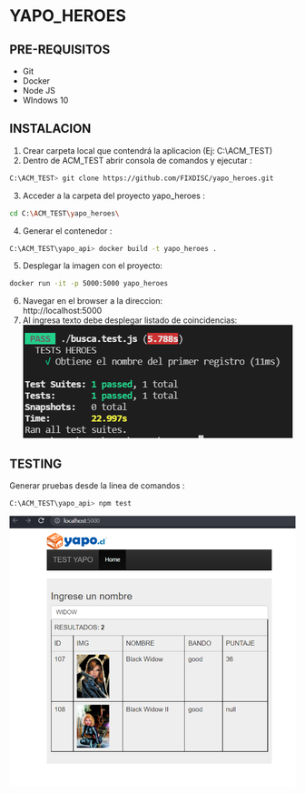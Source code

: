 # YAPO_HEROES

## PRE-REQUISITOS
- Git
- Docker
- Node JS
- WIndows 10
## INSTALACION
1. Crear carpeta local que contendrá la aplicacion (Ej: C:\ACM_TEST)
2. Dentro de ACM_TEST abrir consola de comandos y ejecutar : 
```sh
C:\ACM_TEST> git clone https://github.com/FIXDISC/yapo_heroes.git
```
3. Acceder a la carpeta del proyecto yapo_heroes :
```sh
cd C:\ACM_TEST\yapo_heroes\
```
4. Generar el contenedor :
```sh
C:\ACM_TEST\yapo_api> docker build -t yapo_heroes .
```
5. Desplegar la imagen con el proyecto:
```sh
docker run -it -p 5000:5000 yapo_heroes
```
6. Navegar en el browser a la direccion:  
   http://localhost:5000
7. Al ingresa texto debe desplegar listado de coincidencias:  
![CAPTURA](img/test.PNG)
   

## TESTING
Generar pruebas desde la linea de comandos :
```sh
C:\ACM_TEST\yapo_api> npm test
```
![TEST](img/Captura.PNG)

